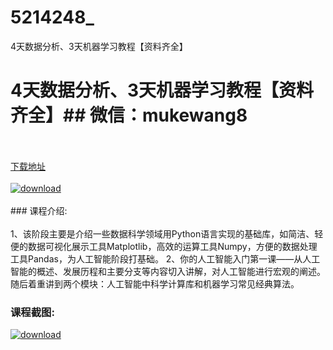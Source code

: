 # 5214248_
4天数据分析、3天机器学习教程【资料齐全】
# 4天数据分析、3天机器学习教程【资料齐全】## 微信：mukewang8
<br/></br>[下载地址](http://www.36tz.cn/article/5214248 "下载地址")
<br/></br>[![download](http://36tz.cn/muke_img/2020_07_1-20-300x187.png "下载地址")](http://www.36tz.cn/article/5214248 "下载地址")
<br/></br>### 课程介绍:<br/></br>1、该阶段主要是介绍一些数据科学领域用Python语言实现的基础库，如简洁、轻便的数据可视化展示工具Matplotlib，高效的运算工具Numpy，方便的数据处理工具Pandas，为人工智能阶段打基础。
2、你的人工智能入门第一课——从人工智能的概述、发展历程和主要分支等内容切入讲解，对人工智能进行宏观的阐述。随后着重讲到两个模块：人工智能中科学计算库和机器学习常见经典算法。

### 课程截图:
[![download](http://36tz.cn/muke_img/2020_07_2-24.png "下载地址")](http://www.36tz.cn/article/5214248 "下载地址")
